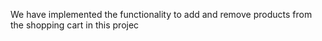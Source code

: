 We have implemented the functionality to add and remove products from the shopping cart in this projec
